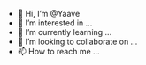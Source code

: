 - 👋 Hi, I’m @Yaave
- 👀 I’m interested in ...
- 🌱 I’m currently learning ...
- 💞️ I’m looking to collaborate on ...
- 📫 How to reach me ...

<!---
Yaave/Yaave is a ✨ special ✨ repository because its `README.md` (this file) appears on your GitHub profile.
You can click the Preview link to take a look at your changes.
--->
